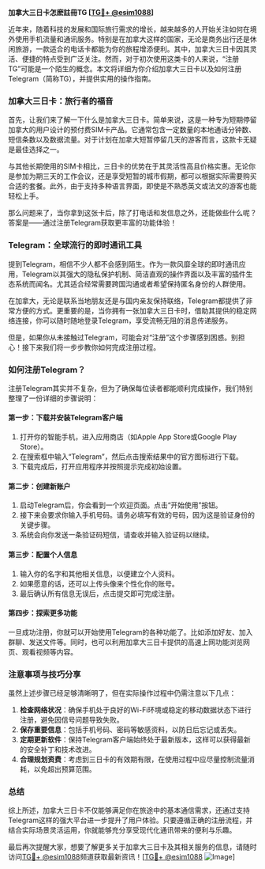 **加拿大三日卡怎麽註冊TG [[TG💪+ @esim1088](https://t.me/s/esim1088)]**

近年来，随着科技的发展和国际旅行需求的增长，越来越多的人开始关注如何在境外使用手机流量和通讯服务。特别是在加拿大这样的国家，无论是商务出行还是休闲旅游，一款适合的电话卡都能为你的旅程增添便利。其中，加拿大三日卡因其灵活、便捷的特点受到广泛关注。然而，对于初次使用这类卡的人来说，“注册TG”可能是一个陌生的概念。本文将详细为你介绍加拿大三日卡以及如何注册Telegram（简称TG），并提供实用的操作指南。

### 加拿大三日卡：旅行者的福音

首先，让我们来了解一下什么是加拿大三日卡。简单来说，这是一种专为短期停留加拿大的用户设计的预付费SIM卡产品。它通常包含一定数量的本地通话分钟数、短信条数以及数据流量。对于计划在加拿大短暂停留几天的游客而言，这款卡无疑是最佳选择之一。

与其他长期使用的SIM卡相比，三日卡的优势在于其灵活性高且价格实惠。无论你是参加为期三天的工作会议，还是享受短暂的城市假期，都可以根据实际需要购买合适的套餐。此外，由于支持多种语言界面，即使是不熟悉英文或法文的游客也能轻松上手。

那么问题来了，当你拿到这张卡后，除了打电话和发信息之外，还能做些什么呢？答案是——通过注册Telegram获取更丰富的功能体验！

### Telegram：全球流行的即时通讯工具

提到Telegram，相信不少人都不会感到陌生。作为一款风靡全球的即时通讯应用，Telegram以其强大的隐私保护机制、简洁直观的操作界面以及丰富的插件生态系统而闻名。尤其适合经常需要跨国沟通或者希望保持匿名身份的人群使用。

在加拿大，无论是联系当地朋友还是与国内亲友保持联络，Telegram都提供了非常方便的方式。更重要的是，当你拥有一张加拿大三日卡时，借助其提供的稳定网络连接，你可以随时随地登录Telegram，享受流畅无阻的消息传递服务。

但是，如果你从未接触过Telegram，可能会对“注册”这个步骤感到困惑。别担心！接下来我们将一步步教你如何完成注册过程。

### 如何注册Telegram？

注册Telegram其实并不复杂，但为了确保每位读者都能顺利完成操作，我们特别整理了一份详细的步骤说明：

#### 第一步：下载并安装Telegram客户端
1. 打开你的智能手机，进入应用商店（如Apple App Store或Google Play Store）。
2. 在搜索框中输入“Telegram”，然后点击搜索结果中的官方图标进行下载。
3. 下载完成后，打开应用程序并按照提示完成初始设置。

#### 第二步：创建新账户
1. 启动Telegram后，你会看到一个欢迎页面。点击“开始使用”按钮。
2. 接下来会要求你输入手机号码。请务必填写有效的号码，因为这是验证身份的关键步骤。
3. 系统会向你发送一条验证码短信，请查收并输入验证码以继续。

#### 第三步：配置个人信息
1. 输入你的名字和其他相关信息，以便建立个人资料。
2. 如果愿意的话，还可以上传头像来个性化你的账号。
3. 最后确认所有信息无误后，点击提交即可完成注册。

#### 第四步：探索更多功能
一旦成功注册，你就可以开始使用Telegram的各种功能了。比如添加好友、加入群聊、发送文件等。同时，也可以利用加拿大三日卡提供的高速上网功能浏览网页、观看视频等内容。

### 注意事项与技巧分享

虽然上述步骤已经足够清晰明了，但在实际操作过程中仍需注意以下几点：

1. **检查网络状况**：确保手机处于良好的Wi-Fi环境或稳定的移动数据状态下进行注册，避免因信号问题导致失败。
2. **保存重要信息**：包括手机号码、密码等敏感资料，以防日后忘记或丢失。
3. **定期更新软件**：保持Telegram客户端始终处于最新版本，这样可以获得最新的安全补丁和技术改进。
4. **合理规划资费**：考虑到三日卡的有效期有限，在使用过程中应尽量控制流量消耗，以免超出预算范围。

### 总结

综上所述，加拿大三日卡不仅能够满足你在旅途中的基本通信需求，还通过支持Telegram这样的强大平台进一步提升了用户体验。只要遵循正确的注册流程，并结合实际场景灵活运用，你就能够充分享受现代化通讯带来的便利与乐趣。

最后再次提醒大家，想要了解更多关于加拿大三日卡及其相关服务的信息，请随时访问[TG💪+ @esim1088](https://t.me/s/esim1088)频道获取最新资讯！[[TG💪+ @esim1088](https://t.me/s/esim1088) ![Image](https://i.postimg.cc/4NQfJmqS/Snipaste-2025-05-13-00-14-12.png)]